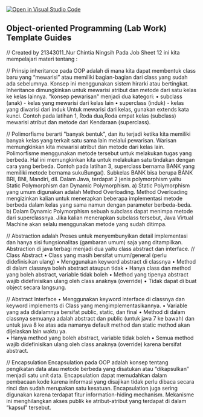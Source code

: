 [![Open in Visual Studio Code](https://classroom.github.com/assets/open-in-vscode-c66648af7eb3fe8bc4f294546bfd86ef473780cde1dea487d3c4ff354943c9ae.svg)](https://classroom.github.com/online_ide?assignment_repo_id=9298000&assignment_repo_type=AssignmentRepo)
## Object-oriented Programming (Lab Work) Template Guides
// Created by 21343011_Nur Chintia Ningsih
Pada Job Sheet 12 ini kita mempelajari materi tentang  :

// Prinsip inheritance pada OOP adalah di mana kita dapat membentuk class baru yang “mewarisi” atau memiliki bagian-bagian dari class yang sudah ada sebelumnya. Konsep ini menggunakan sistem hirarki atau bertingkat. Inheritance dimungkinkan untuk mewarisi atribut dan metode dari satu kelas ke kelas lainnya. "konsep pewarisan" menjadi dua kategori: 
• subclass (anak) - kelas yang mewarisi dari kelas lain 
• superclass (induk) - kelas yang diwarisi dari induk Untuk mewarisi dari kelas, gunakan extends kata kunci. 
Contoh pada latihan 1, Roda dua,Roda empat kelas (subclass) mewarisi atribut dan metode dari Kendaraan (superclass).

// Polimorfisme berarti "banyak bentuk", dan itu terjadi ketika kita memiliki banyak kelas yang terkait satu sama lain melalui pewarisan. Warisan memungkinkan kita mewarisi atribut dan metode dari kelas lain. Polimorfisme menggunakan metode tersebut untuk melakukan tugas yang berbeda. Hal ini memungkinkan kita untuk melakukan satu tindakan dengan cara yang berbeda. 
Contoh pada latihan 3, superclass bernama BANK yang memiliki metode bernama sukuBunga(). Subkelas BANK bisa berupa BANK BRI, BNI, Mandiri, dll. Dalam Java, terdapat 2 jenis polymorphism yaitu Static Polymorphism dan Dynamic Polymorphism. 
a) Static Polymorphism yang umum digunakan adalah Method Overloading. Method Overloading mengizinkan kalian untuk menerapkan beberapa implementasi metode berbeda dalam kelas yang sama namun dengan parameter berbeda-beda. 
b) Dalam Dynamic Polymorphism sebuah subclass dapat menimpa metode dari superclassnya. Jika kalian menerapkan subclass tersebut, Java Virtual Machine akan selalu menggunakan metode yang sudah ditimpa.

// Abstraction adalah Proses untuk menyembunyikan detail implementasi dan hanya sisi fungsionalitas (gambaran umum) saja yang ditampilkan. Abstraction di java terbagi menjadi dua yaitu class abstract dan interface. 
// Class Abstract 
• Class yang masih bersifat umum/general (perlu didefinisikan ulang) 
• Menggunakan keyword abstract di classnya 
• Method di dalam classnya boleh abstract ataupun tidak 
• Hanya class dan method yang boleh abstract, variable tidak boleh 
• Method yang tipenya abstract wajib didefinisikan ulang oleh class anaknya (override) 
• Tidak dapat di buat object secara langsung.

// Abstract Interface 
• Menggunakan keyword interface di classnya dan keyword implements di Class yang mengimplementasikannya. 
• Variable yang ada didalamnya bersifat public, static, dan final 
• Method di dalam classnya semuanya adalah abstract dan public (untuk java 7 ke bawah) dan untuk java 8 ke atas ada namanya default method dan static method akan dijelaskan lain waktu ya.  
• Hanya method yang boleh abstract, variable tidak boleh • Semua method wajib didefinisikan ulang oleh class anaknya (override) karena bersifat abstract.

// Encapsulation Encapsulation pada OOP adalah konsep tentang pengikatan data atau metode berbeda yang disatukan atau “dikapsulkan” menjadi satu unit data. Encapsulation dapat memudahkan dalam pembacaan kode karena informasi yang disajikan tidak perlu dibaca secara rinci dan sudah merupakan satu kesatuan. Encapsulation juga sering digunakan karena terdapat fitur information-hiding mechanism. Mekanisme ini menghilangkan akses publik ke atribut-atribut yang terdapat di dalam “kapsul” tersebut.
